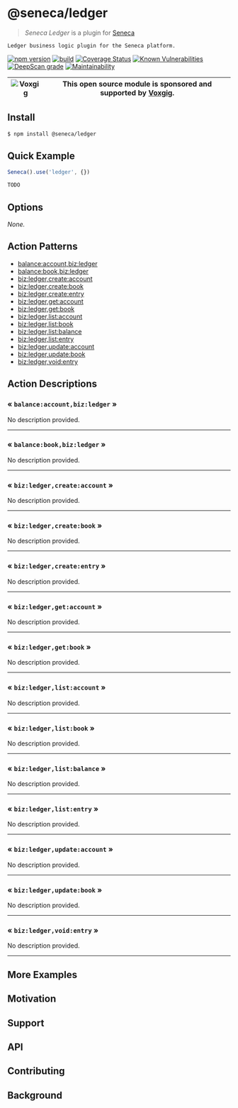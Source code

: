# @seneca/ledger

> _Seneca Ledger_ is a plugin for [Seneca](http://senecajs.org)

    Ledger business logic plugin for the Seneca platform.

[![npm version](https://img.shields.io/npm/v/@seneca/ledger.svg)](https://npmjs.com/package/@seneca/ledger)
[![build](https://github.com/senecajs/seneca-ledger/actions/workflows/build.yml/badge.svg)](https://github.com/senecajs/seneca-ledger/actions/workflows/build.yml)
[![Coverage Status](https://coveralls.io/repos/github/senecajs/seneca-ledger/badge.svg?branch=main)](https://coveralls.io/github/senecajs/seneca-ledger?branch=main)
[![Known Vulnerabilities](https://snyk.io/test/github/senecajs/seneca-ledger/badge.svg)](https://snyk.io/test/github/senecajs/seneca-ledger)
[![DeepScan grade](https://deepscan.io/api/teams/5016/projects/20872/branches/581541/badge/grade.svg)](https://deepscan.io/dashboard#view=project&tid=5016&pid=20872&bid=581541)
[![Maintainability](https://api.codeclimate.com/v1/badges/8242b80adb8acb685afd/maintainability)](https://codeclimate.com/github/senecajs/seneca-ledger/maintainability)

| ![Voxgig](https://www.voxgig.com/res/img/vgt01r.png) | This open source module is sponsored and supported by [Voxgig](https://www.voxgig.com). |
| ---------------------------------------------------- | --------------------------------------------------------------------------------------- |

## Install

```sh
$ npm install @seneca/ledger
```

## Quick Example

```js
Seneca().use('ledger', {})

TODO
```

<!--START:options-->

## Options

_None._

<!--END:options-->

<!--START:action-list-->


## Action Patterns

* [balance:account,biz:ledger](#-balanceaccountbizledger-)
* [balance:book,biz:ledger](#-balancebookbizledger-)
* [biz:ledger,create:account](#-bizledgercreateaccount-)
* [biz:ledger,create:book](#-bizledgercreatebook-)
* [biz:ledger,create:entry](#-bizledgercreateentry-)
* [biz:ledger,get:account](#-bizledgergetaccount-)
* [biz:ledger,get:book](#-bizledgergetbook-)
* [biz:ledger,list:account](#-bizledgerlistaccount-)
* [biz:ledger,list:book](#-bizledgerlistbook-)
* [biz:ledger,list:balance](#-bizledgerlistbalance-)
* [biz:ledger,list:entry](#-bizledgerlistentry-)
* [biz:ledger,update:account](#-bizledgerupdateaccount-)
* [biz:ledger,update:book](#-bizledgerupdatebook-)
* [biz:ledger,void:entry](#-bizledgervoidentry-)


<!--END:action-list-->

<!--START:action-desc-->


## Action Descriptions

### &laquo; `balance:account,biz:ledger` &raquo;

No description provided.



----------
### &laquo; `balance:book,biz:ledger` &raquo;

No description provided.



----------
### &laquo; `biz:ledger,create:account` &raquo;

No description provided.



----------
### &laquo; `biz:ledger,create:book` &raquo;

No description provided.



----------
### &laquo; `biz:ledger,create:entry` &raquo;

No description provided.



----------
### &laquo; `biz:ledger,get:account` &raquo;

No description provided.



----------
### &laquo; `biz:ledger,get:book` &raquo;

No description provided.



----------
### &laquo; `biz:ledger,list:account` &raquo;

No description provided.



----------
### &laquo; `biz:ledger,list:book` &raquo;

No description provided.



----------
### &laquo; `biz:ledger,list:balance` &raquo;

No description provided.



----------
### &laquo; `biz:ledger,list:entry` &raquo;

No description provided.



----------
### &laquo; `biz:ledger,update:account` &raquo;

No description provided.



----------
### &laquo; `biz:ledger,update:book` &raquo;

No description provided.



----------
### &laquo; `biz:ledger,void:entry` &raquo;

No description provided.



----------


<!--END:action-desc-->

## More Examples

## Motivation

## Support

## API

## Contributing

## Background
